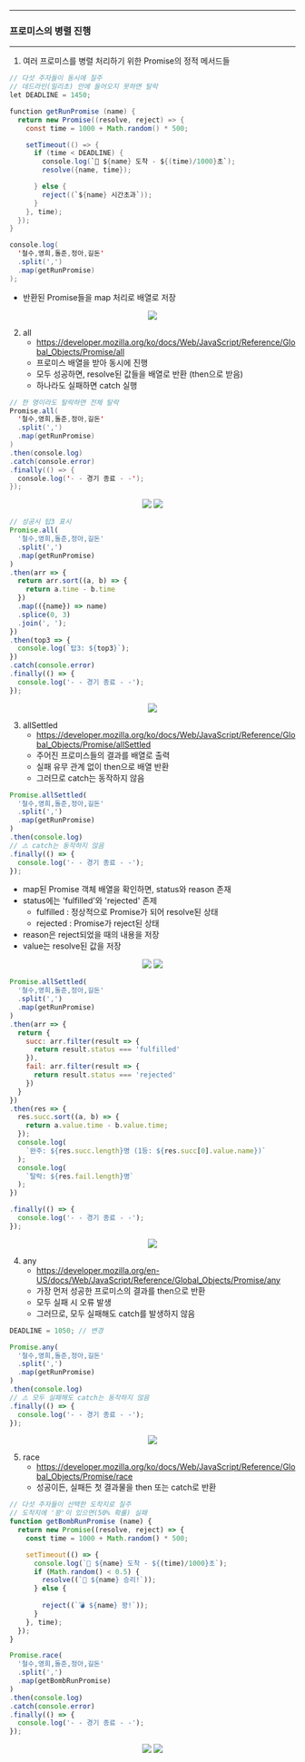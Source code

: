 -----
### 프로미스의 병렬 진행
-----
1. 여러 프로미스를 병렬 처리하기 위한 Promise의 정적 메서드들
```java
// 다섯 주자들이 동시에 질주
// 데드라인(밀리초) 안에 들어오지 못하면 탈락
let DEADLINE = 1450;

function getRunPromise (name) {
  return new Promise((resolve, reject) => {
    const time = 1000 + Math.random() * 500;

    setTimeout(() => {
      if (time < DEADLINE) {
        console.log(`🚩 ${name} 도착 - ${(time)/1000}초`);
        resolve({name, time});

      } else {
        reject((`${name} 시간초과`));
      }
    }, time);
  });
}

console.log(
  '철수,영희,돌준,정아,길돈'
  .split(',')
  .map(getRunPromise)
);
```
  - 반환된 Promise들을 map 처리로 배열로 저장
<div align="center">
<img src="https://github.com/sooyounghan/JavaScript/assets/34672301/226d3a6c-355e-4936-8655-9b266198c094">
</div>

2. all
   - https://developer.mozilla.org/ko/docs/Web/JavaScript/Reference/Global_Objects/Promise/all
   - 프로미스 배열을 받아 동시에 진행
   - 모두 성공하면, resolve된 값들을 배열로 반환 (then으로 받음)
   - 하나라도 실패하면 catch 실행
```java
// 한 명이라도 탈락하면 전체 탈락
Promise.all(
  '철수,영희,돌준,정아,길돈'
  .split(',')
  .map(getRunPromise)
)
.then(console.log)
.catch(console.error)
.finally(() => {
  console.log('- - 경기 종료 - -');
});
```
<div align="center">
<img src="https://github.com/sooyounghan/JavaScript/assets/34672301/a6aa2f26-e829-4a47-90b1-373b8501559d">
<img src="https://github.com/sooyounghan/JavaScript/assets/34672301/9b034dfa-fa41-44b9-8470-01f25d8751ef">
</div>

```js
// 성공시 탑3 표시
Promise.all(
  '철수,영희,돌준,정아,길돈'
  .split(',')
  .map(getRunPromise)
)
.then(arr => {
  return arr.sort((a, b) => {
    return a.time - b.time
  })
  .map(({name}) => name)
  .splice(0, 3)
  .join(', ');
})
.then(top3 => {
  console.log(`탑3: ${top3}`);
})
.catch(console.error)
.finally(() => {
  console.log('- - 경기 종료 - -');
});
```
<div align="center">
<img src="https://github.com/sooyounghan/JavaScript/assets/34672301/f56f1fd4-b3d6-4510-a6e1-822ac8b07219">
</div>

3. allSettled
   - https://developer.mozilla.org/ko/docs/Web/JavaScript/Reference/Global_Objects/Promise/allSettled
   - 주어진 프로미스들의 결과를 배열로 출력
   - 실패 유무 관계 없이 then으로 배열 반환
   - 그러므로 catch는 동작하지 않음
   
```js
Promise.allSettled(
  '철수,영희,돌준,정아,길돈'
  .split(',')
  .map(getRunPromise)
)
.then(console.log)
// ⚠️ catch는 동작하지 않음
.finally(() => {
  console.log('- - 경기 종료 - -');
});
```
  - map된 Promise 객체 배열을 확인하면, status와 reason 존재
  - status에는 'fulfilled'와 'rejected' 존제
    + fulfilled : 정상적으로 Promise가 되어 resolve된 상태
    + rejected : Promise가 reject된 상태
  - reason은 reject되었을 때의 내용을 저장
  - value는 resolve된 값을 저장
    
<div align="center">
<img src="https://github.com/sooyounghan/JavaScript/assets/34672301/14c397a8-8474-40d6-88a0-d0f053cb8079">
<img src="https://github.com/sooyounghan/JavaScript/assets/34672301/597175d2-37dd-430c-8b30-e13b58dc18dd">
</div>

```js
Promise.allSettled(
  '철수,영희,돌준,정아,길돈'
  .split(',')
  .map(getRunPromise)
)
.then(arr => {
  return {
    succ: arr.filter(result => {
      return result.status === 'fulfilled'
    }),
    fail: arr.filter(result => {
      return result.status === 'rejected'
    })
  }
})
.then(res => {
  res.succ.sort((a, b) => {
    return a.value.time - b.value.time;
  });
  console.log(
    `완주: ${res.succ.length}명 (1등: ${res.succ[0].value.name})`
  );
  console.log(
    `탈락: ${res.fail.length}명`
  );
})

.finally(() => {
  console.log('- - 경기 종료 - -');
});
```
<div align="center">
<img src="https://github.com/sooyounghan/JavaScript/assets/34672301/da4f9181-0666-4467-beb2-e20ea3755483">
</div>

4. any
   - https://developer.mozilla.org/en-US/docs/Web/JavaScript/Reference/Global_Objects/Promise/any
   - 가장 먼저 성공한 프로미스의 결과를 then으로 반환
   - 모두 실패 시 오류 발생
   - 그러므로, 모두 실패해도 catch를 발생하지 않음
```js
DEADLINE = 1050; // 변경
```
```js
Promise.any(
  '철수,영희,돌준,정아,길돈'
  .split(',')
  .map(getRunPromise)
)
.then(console.log)
// ⚠️ 모두 실패해도 catch는 동작하지 않음
.finally(() => {
  console.log('- - 경기 종료 - -');
});
```
<div align="center">
<img src="https://github.com/sooyounghan/JavaScript/assets/34672301/80c3ecfb-c626-44a6-8152-86d1360903f1">
</div>

5. race
   - https://developer.mozilla.org/ko/docs/Web/JavaScript/Reference/Global_Objects/Promise/race
   - 성공이든, 실패든 첫 결과물을 then 또는 catch로 반환
```js
// 다섯 주자들이 선택한 도착지로 질주
// 도착지에 '꽝'이 있으면(50% 확률) 실패
function getBombRunPromise (name) {
  return new Promise((resolve, reject) => {
    const time = 1000 + Math.random() * 500;

    setTimeout(() => {
      console.log(`🚩 ${name} 도착 - ${(time)/1000}초`);
      if (Math.random() < 0.5) {
        resolve((`🙌 ${name} 승리!`));
      } else {
        
        reject((`💣 ${name} 꽝!`));
      }
    }, time);
  });
}

Promise.race(
  '철수,영희,돌준,정아,길돈'
  .split(',')
  .map(getBombRunPromise)
)
.then(console.log)
.catch(console.error)
.finally(() => {
  console.log('- - 경기 종료 - -');
});
```
<div align="center">
<img src="https://github.com/sooyounghan/JavaScript/assets/34672301/fe6b7ee1-125a-4c46-ab88-2c6804ec135f">
<img src="https://github.com/sooyounghan/JavaScript/assets/34672301/8f3df950-e1f0-469d-a4a0-682de54da809">
</div>

